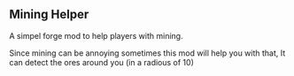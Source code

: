 ## Mining Helper

A simpel forge mod to help players with mining.

Since mining can be annoying sometimes this mod will help you with that, It can detect the ores around you (in a radious of 10)
